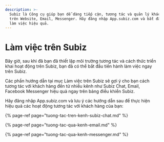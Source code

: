 ```yaml
---
description: >-
  Subiz là Công cụ giúp bạn dễ dàng tiếp cận, tương tác và quản lý khách hàng
  trên Website, Email, Messenger. Hãy đăng nhập App.subiz.com và bắt đầu ngày
  làm việc hiệu quả.
---
```


# Làm việc trên Subiz

Bây giờ, sau khi đã bạn đã thiết lập môi trường tương tác và cách thức triển khai hoạt động trên Subiz, bạn đã có thể bắt đầu tiến hành làm việc ngay trên Subiz.

Các phần hướng dẫn tại mục Làm việc trên Subiz sẽ gợi ý cho bạn cách tương tác với khách hàng đến từ nhiều kênh như Subiz Chat, Email, Facebook Messenger hiệu quả ngay trên bảng điều khiển Subiz.

Hãy đăng nhập App.subiz.com và lưu ý các hướng dẫn sau để thực hiện hiệu quả các hoạt động tương tác với khách hàng của bạn:

{% page-ref page="tuong-tac-tren-kenh-subiz-chat.md" %}

{% page-ref page="tuong-tac-qua-kenh-email.md" %}

{% page-ref page="tuong-tac-qua-kenh-messenger.md" %}



###  



